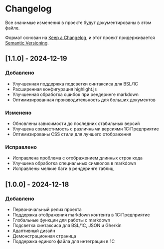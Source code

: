 # Changelog

Все значимые изменения в проекте будут документированы в этом файле.

Формат основан на [Keep a Changelog](https://keepachangelog.com/ru/1.0.0/),
и этот проект придерживается [Semantic Versioning](https://semver.org/lang/ru/).

## [1.1.0] - 2024-12-19

### Добавлено
- Улучшенная поддержка подсветки синтаксиса для BSL/1C
- Расширенная конфигурация highlight.js
- Улучшенная обработка ошибок при рендеринге markdown
- Оптимизированная производительность для больших документов

### Изменено
- Обновлены зависимости до последних стабильных версий
- Улучшена совместимость с различными версиями 1С:Предприятие
- Оптимизированы CSS стили для лучшего отображения

### Исправлено
- Исправлена проблема с отображением длинных строк кода
- Улучшена обработка специальных символов в markdown
- Исправлены мелкие баги в рендеринге таблиц

## [1.0.0] - 2024-12-18

### Добавлено
- Первоначальный релиз проекта
- Поддержка отображения markdown контента в 1С:Предприятие
- Глобальные функции для работы с markdown
- Подсветка синтаксиса для BSL/1C, JSON и Gherkin
- Адаптивный дизайн
- Демонстрационная страница
- Поддержка единого файла для интеграции в 1С
